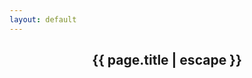 ```yaml
---
layout: default
---
```

<article class="post">

  <header class="post-header">
    <h1 class="post-title">{{ page.title | escape }}</h1>
  </header>

<!--   <div class="post-content">
    {{ content }}
  </div>
 -->
</article>
